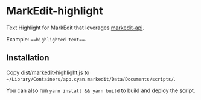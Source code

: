 # MarkEdit-highlight

Text Highlight for MarkEdit that leverages [markedit-api](https://github.com/MarkEdit-app/MarkEdit-api).

Example: `==highlighted text==`.

## Installation

Copy [dist/markedit-highlight.js](dist/markedit-highlight.js) to `~/Library/Containers/app.cyan.markedit/Data/Documents/scripts/`.

You can also run `yarn install && yarn build` to build and deploy the script.
